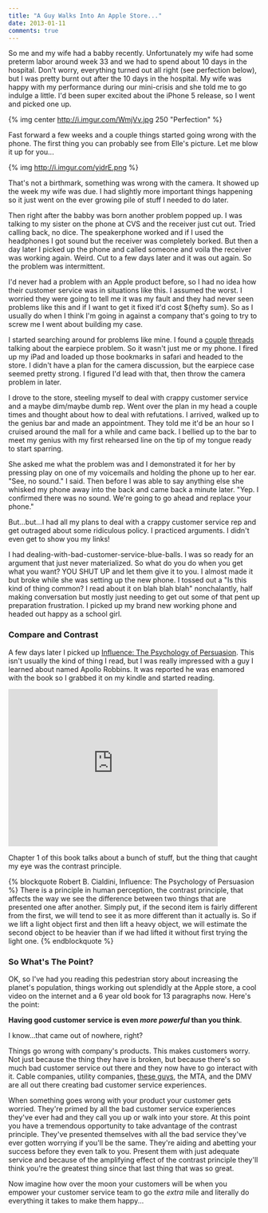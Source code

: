 ```yaml
---
title: "A Guy Walks Into An Apple Store..."
date: 2013-01-11
comments: true
---
```


So me and my wife had a babby recently. Unfortunately my wife had some preterm labor around week 33 and we had to spend about 10 days in the hospital. Don't worry, everything turned out all right (see perfection below), but I was pretty burnt out after the 10 days in the hospital. My wife was happy with my performance during our mini-crisis and she told me to go indulge a little. I'd been super excited about the iPhone 5 release, so I went and picked one up. 

{% img center http://i.imgur.com/WmjVv.jpg 250 "Perfection" %}

Fast forward a few weeks and a couple things started going wrong with the phone. The first thing you can probably see from Elle's picture. Let me blow it up for you...

{% img http://i.imgur.com/yidrE.png %}

That's not a birthmark, something was wrong with the camera. It showed up the week my wife was due. I had slightly more important things happening so it just went on the ever growing pile of stuff I needed to do later. 

Then right after the babby was born another problem popped up. I was talking to my sister on the phone at CVS and the receiver just cut out. Tried calling back, no dice. The speakerphone worked and if I used the headphones I got sound but the receiver was completely borked. But then a day later I picked up the phone and called someone and voila the receiver was working again. Weird. Cut to a few days later and it was out again. So the problem was intermittent.

I'd never had a problem with an Apple product before, so I had no idea how their customer service was in situations like this. I assumed the worst. I worried they were going to tell me it was my fault and they had never seen problems like this and if I want to get it fixed it'd cost ${hefty sum}. So as I usually do when I think I'm going in against a company that's going to try to screw me I went about building my case.

I started searching around for problems like mine. I found a [couple](https://discussions.apple.com/thread/4355402?start=0&tstart=0) [threads](http://forums.macrumors.com/showthread.php?t=1457341) talking about the earpiece problem. So it wasn't just me or my phone. I fired up my iPad and loaded up those bookmarks in safari and headed to the store. I didn't have a plan for the camera discussion, but the earpiece case seemed pretty strong. I figured I'd lead with that, then throw the camera problem in later.

I drove to the store, steeling myself to deal with crappy customer service and a maybe dim/maybe dumb rep. Went over the plan in my head a couple times and thought about how to deal with refutations. I arrived, walked up to the genius bar and made an appointment. They told me it'd be an hour so I cruised around the mall for a while and came back. I bellied up to the bar to meet my genius with my first rehearsed line on the tip of my tongue ready to start sparring.

She asked me what the problem was and I demonstrated it for her by pressing play on one of my voicemails and holding the phone up to her ear. "See, no sound." I said. Then before I was able to say anything else she whisked my phone away into the back and came back a minute later. "Yep. I confirmed there was no sound. We're going to go ahead and replace your phone."

But...but...I had all my plans to deal with a crappy customer service rep and get outraged about some ridiculous policy. I practiced arguments. I didn't even get to show you my links! 

I had dealing-with-bad-customer-service-blue-balls. I was so ready for an argument that just never materialized. So what do you do when you get what you want? YOU SHUT UP and let them give it to you. I almost made it but broke while she was setting up the new phone. I tossed out a "Is this kind of thing common? I read about it on blah blah blah" nonchalantly, half making conversation but mostly just needing to get out some of that pent up preparation frustration. I picked up my brand new working phone and headed out happy as a school girl. 

### Compare and Contrast

A few days later I picked up [Influence: The Psychology of Persuasion](http://www.amazon.com/Influence-Psychology-Persuasion-Business-Essentials/dp/006124189X/ref=sr_1_1?ie=UTF8&qid=1358008564&sr=8-1&keywords=Influence). This isn't usually the kind of thing I read, but I was really impressed with a guy I learned about named Apollo Robbins. It was reported he was enamored with the book so I grabbed it on my kindle and started reading.

<iframe width="420" height="315" src="http://www.youtube.com/embed/pUihsucC-0s" frameborder="0" allowfullscreen></iframe>

Chapter 1 of this book talks about a bunch of stuff, but the thing that caught my eye was the contrast principle.

{% blockquote Robert B. Cialdini, Influence: The Psychology of Persuasion %}
There is a principle in human perception, the contrast principle, that affects the way we see the difference between two things that are presented one after another. Simply put, if the second item is fairly different from the first, we will tend to see it as more different than it actually is. So if we lift a light object first and then lift a heavy object, we will estimate the second object to be heavier than if we had lifted it without first trying the light one.
{% endblockquote %}

### So What's The Point?

OK, so I've had you reading this pedestrian story about increasing the planet's population, things working out splendidly at the Apple store, a cool video on the internet and a 6 year old book for 13 paragraphs now. Here's the point:

**Having good customer service is even *more powerful* than you think**.

I know...that came out of nowhere, right?

Things go wrong with company's products. This makes customers worry. Not just because the thing they have is broken, but because there's so much bad customer service out there and they now have to go interact with it. Cable companies, utility companies, [these guys](http://www.daniellemorrill.com/2013/01/why-i-wont-be-using-betapunch-for-user-testing/), the MTA, and the DMV are all out there creating bad customer service experiences. 

When something goes wrong with your product your customer gets worried. They're primed by all the bad customer service experiences they've ever had and they call you up or walk into your store. At this point you have a tremendous opportunity to take advantage of the contrast principle. They've presented themselves with all the bad service they've ever gotten worrying if you'll be the same. They're aiding and abetting your success before they even talk to you. Present them with just adequate service and because of the amplifying effect of the contrast principle they'll think you're the greatest thing since that last thing that was so great.

Now imagine how over the moon your customers will be when you empower your customer service team to go the *extra* mile and literally do everything it takes to make them happy...
